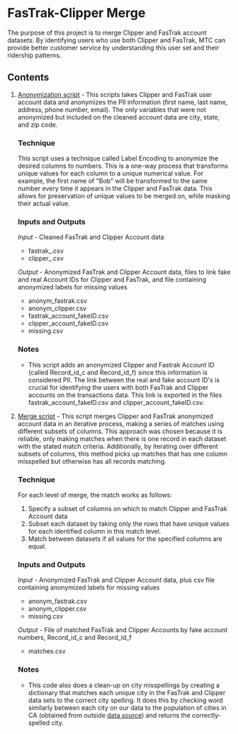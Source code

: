 # FasTrak-Clipper Merge

The purpose of this project is to merge Clipper and FasTrak account datasets. By identifying users who use both Clipper and FasTrak, MTC can provide better customer service by understanding this user set and their ridership patterns. 

## Contents 

1. [Anonymization script](https://github.com/BayAreaMetro/usf-practicum/blob/master/fastrak-clipper-merge/anonymization_script.py) - This scripts takes Clipper and FasTrak user account data and anonymizes the PII information (first name, last name, address, phone number, email). The only variables that were not anonymized but included on the cleaned account data are city, state, and zip code. 

    ### Technique
    This script uses a technique called Label Encoding to anonymize the desired columns to numbers. This is a one-way process that transforms unique values for each column to a unique numerical value. For example, the first name of "Bob" will be transformed to the same number every time it appears in the Clipper and FasTrak data. This allows for preservation of unique values to be merged on, while masking their actual value.

    ### Inputs and Outputs
    *Input* - Cleaned FasTrak and Clipper Account data

    * fastrak_.csv
    * clipper_.csv
    
    *Output* - Anonymized FasTrak and Clipper Account data, files to link fake and real Account IDs for Clipper and FasTrak, and file containing anonymized labels for missing values

    * anonym_fastrak.csv
    * anonym_clipper.csv
    * fastrak_account_fakeID.csv
    * clipper_account_fakeID.csv
    * missing.csv  
    
     ### Notes
     
     * This script adds an anonymized Clipper and Fastrak Account ID (called Record_id_c and Record_id_f) since this information is considered PII. The link between the real and fake account ID's is crucial for identifying the users with both FasTrak and Clipper accounts on the transactions data. This link is exported in the files fastrak_account_fakeID.csv and clipper_account_fakeID.csv.


2. [Merge script](https://github.com/BayAreaMetro/usf-practicum/blob/master/fastrak-clipper-merge/merging_anonymized_data.py) - This script merges Clipper and FasTrak anonymized account data in an iterative process, making a series of matches using different subsets of columns. This approach was chosen because it is reliable, only making matches when there is one record in each dataset with the stated match criteria. Additionally, by iterating over different subsets of columns, this method picks up matches that has one column misspelled but otherwise has all records matching. 

    ### Technique
    For each level of merge, the match works as follows:

    1. Specify a subset of columns on which to match Clipper and FasTrak Account data
    2. Subset each dataset by taking only the rows that have unique values for each identified column in this match level.
    3. Match between datasets if all values for the specified columns are equal.
    
     ### Inputs and Outputs
    *Input* - Anonymized FasTrak and Clipper Account data, plus csv file containing anonymized labels for missing values

    * anonym_fastrak.csv
    * anonym_clipper.csv
    * missing.csv  
    
    *Output* - File of matched FasTrak and Clipper Accounts by fake account numbers, Record_id_c and Record_id_f

    * matches.csv
    
    ### Notes
   
   *  This code also does a clean-up on city misspellings by creating a dictionary that matches each unique city in the FasTrak and Clipper data sets to the correct city spelling. It does this by checking word similarly between each city on our data to the population of cities in CA (obtained from outside [data source](https://github.com/grammakov/USA-cities-and-states)) and returns the correctly-spelled city.
   




